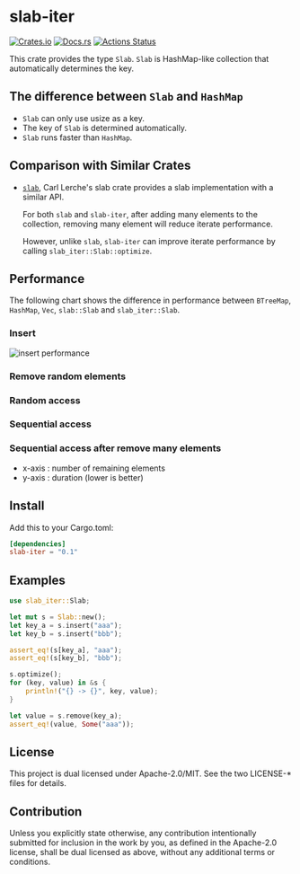 # slab-iter

[![Crates.io](https://img.shields.io/crates/v/slab-iter.svg)](https://crates.io/crates/slab-iter)
[![Docs.rs](https://docs.rs/slab-iter/badge.svg)](https://docs.rs/crate/slab-iter)
[![Actions Status](https://github.com/frozenlib/slab-iter/workflows/build/badge.svg)](https://github.com/frozenlib/slab-iter/actions)

This crate provides the type `Slab`.
`Slab` is HashMap-like collection that automatically determines the key.

## The difference between `Slab` and `HashMap`

- `Slab` can only use usize as a key.
- The key of `Slab` is determined automatically.
- `Slab` runs faster than `HashMap`.

## Comparison with Similar Crates

- [`slab`](https://crates.io/crates/slab), Carl Lerche's slab crate provides a slab implementation with a similar API.

  For both `slab` and `slab-iter`, after adding many elements to the collection, removing many element will reduce iterate performance.

  However, unlike `slab`, `slab-iter` can improve iterate performance by calling `slab_iter::Slab::optimize`.

## Performance

The following chart shows the difference in performance between `BTreeMap`, `HashMap`, `Vec`, `slab::Slab` and `slab_iter::Slab`.

### Insert

![insert performance](https://raw.githubusercontent.com/frozenlib/slab-iter/images/bench/insert_large.svg?token=ACRPBIGGRPGVK7YZL7LZTVC67GB4K)

### Remove random elements

### Random access

### Sequential access

### Sequential access after remove many elements

- x-axis : number of remaining elements
- y-axis : duration (lower is better)

## Install

Add this to your Cargo.toml:

```toml
[dependencies]
slab-iter = "0.1"
```

## Examples

```rust
use slab_iter::Slab;

let mut s = Slab::new();
let key_a = s.insert("aaa");
let key_b = s.insert("bbb");

assert_eq!(s[key_a], "aaa");
assert_eq!(s[key_b], "bbb");

s.optimize();
for (key, value) in &s {
    println!("{} -> {}", key, value);
}

let value = s.remove(key_a);
assert_eq!(value, Some("aaa"));
```

## License

This project is dual licensed under Apache-2.0/MIT. See the two LICENSE-\* files for details.

## Contribution

Unless you explicitly state otherwise, any contribution intentionally submitted for inclusion in the work by you, as defined in the Apache-2.0 license, shall be dual licensed as above, without any additional terms or conditions.
